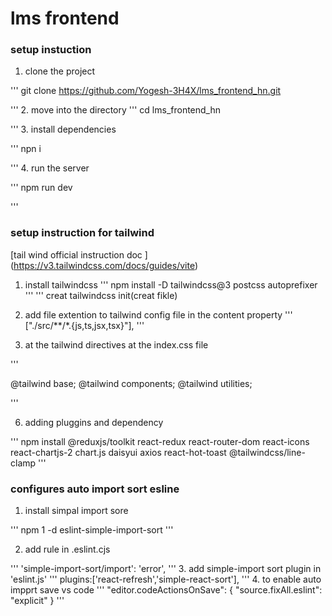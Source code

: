 # lms frontend
### setup instuction
1. clone the project 

'''
 git clone https://github.com/Yogesh-3H4X/lms_frontend_hn.git
 
'''
2.  move into the directory
'''
cd lms_frontend_hn

'''
3. install dependencies

'''
npn i

'''
4. run the server 

'''
npm run dev

'''

### setup instruction for tailwind
[tail wind official instruction doc ] (https://v3.tailwindcss.com/docs/guides/vite)
 1. install tailwindcss
'''
npm install -D tailwindcss@3 postcss autoprefixer
'''
'''
creat tailwindcss init(creat fikle)

3. add file extention to tailwind config file in the content property
'''
["./src/**/*.{js,ts,jsx,tsx}"],
'''
4. at the tailwind directives at the index.css file

'''  

@tailwind base;
@tailwind components;
@tailwind utilities;


'''

6. adding pluggins and dependency



'''
npm install @reduxjs/toolkit react-redux react-router-dom react-icons react-chartjs-2 chart.js daisyui axios react-hot-toast @tailwindcss/line-clamp
'''

### configures auto import sort esline


1. install simpal import sore  

'''
npm 1 -d eslint-simple-import-sort
'''

2. add rule in .eslint.cjs

'''
'simple-import-sort/import': 'error',
'''
3. add simple-import sort plugin in 'eslint.js'
'''
 plugins:['react-refresh','simple-react-sort'],
 '''
4. to enable auto impprt save vs code
 '''
 "editor.codeActionsOnSave": {
    "source.fixAll.eslint": "explicit"
  }
 '''
